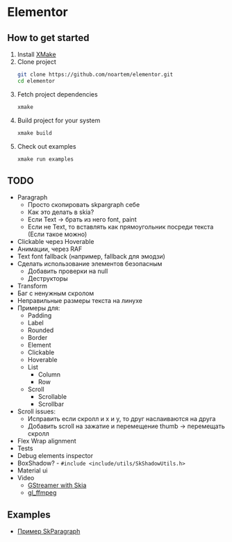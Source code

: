 # Elementor

## How to get started

1. Install [XMake](https://xmake.io)
2. Clone project
    ```bash
    git clone https://github.com/noartem/elementor.git
    cd elementor
    ```
3. Fetch project dependencies
    ```bash
    xmake
    ```
4. Build project for your system
    ```bash
    xmake build
    ```
5. Check out examples
    ```bash
    xmake run examples
    ```

## TODO

* Paragraph
    * Просто скопировать skpargraph себе
    * Как это делать в skia?
    * Если Text -> брать из него font, paint
    * Если не Text, то вставлять как прямоугольник посреди текста (Если такое можно)
* Clickable через Hoverable
* Анимации, через RAF
* Text font fallback (например, fallback для эмодзи)
* Сделать использование элементов безопасным
    * Добавить проверки на null
    * Деструкторы
* Transform
* Баг с ненужным скролом
* Неправильные размеры текста на линухе
* Примеры для:
    * Padding
    * Label
    * Rounded
    * Border
    * Element
    * Clickable
    * Hoverable
    * List
        * Column
        * Row
    * Scroll
        * Scrollable
        * Scrollbar
* Scroll issues:
    * Исправить если скролл и x и y, то друг наслаиваются на друга
    * Добавить scroll на зажатие и перемещение thumb -> перемещать скролл
* Flex Wrap alignment
* Tests
* Debug elements inspector
* BoxShadow? - `#include <include/utils/SkShadowUtils.h>`
* Material ui
* Video
    * [GStreamer with Skia](https://stackoverflow.com/questions/65687577/is-there-a-way-i-can-turn-video-frames-from-gstreamer-to-skimage-instances-to-be)
    * [gl_ffmpeg](https://gist.github.com/rcolinray/7552384)

## Examples

* [Пример SkParagraph](https://github.com/lamarrr/Valkyrie/blob/main/ui/src/widgets/text.cc)
